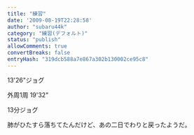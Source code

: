```yaml
---
title: "練習"
date: '2009-08-19T22:28:58'
author: "subaru44k"
category: "練習(デフォルト)"
status: "publish"
allowComments: true
convertBreaks: false
entryHash: "319dcb588a7e867a302b130002ce95c8"
---
```

13'26"ジョグ

外周1周
19'32"

13分ジョグ

肺がひたすら落ちてたんだけど、あの二日でわりと戻ったようだ。
